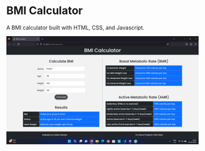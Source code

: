 # BMI Calculator

A BMI calculator built with HTML, CSS, and Javascript.

![screenshot](images/screenshot-2.png)